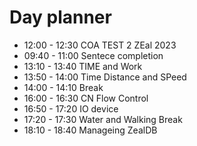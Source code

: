 

# Day planner

- 12:00 - 12:30 COA TEST 2 ZEal 2023
- 09:40 - 11:00 Sentece completion
- 13:10 - 13:40 TIME and Work
- 13:50 - 14:00 Time Distance and SPeed
- 14:00 - 14:10 Break
- 16:00 - 16:30 CN Flow Control
- 16:50 - 17:20 IO device
- 17:20 - 17:30 Water and Walking Break
- 18:10 - 18:40 Manageing ZealDB